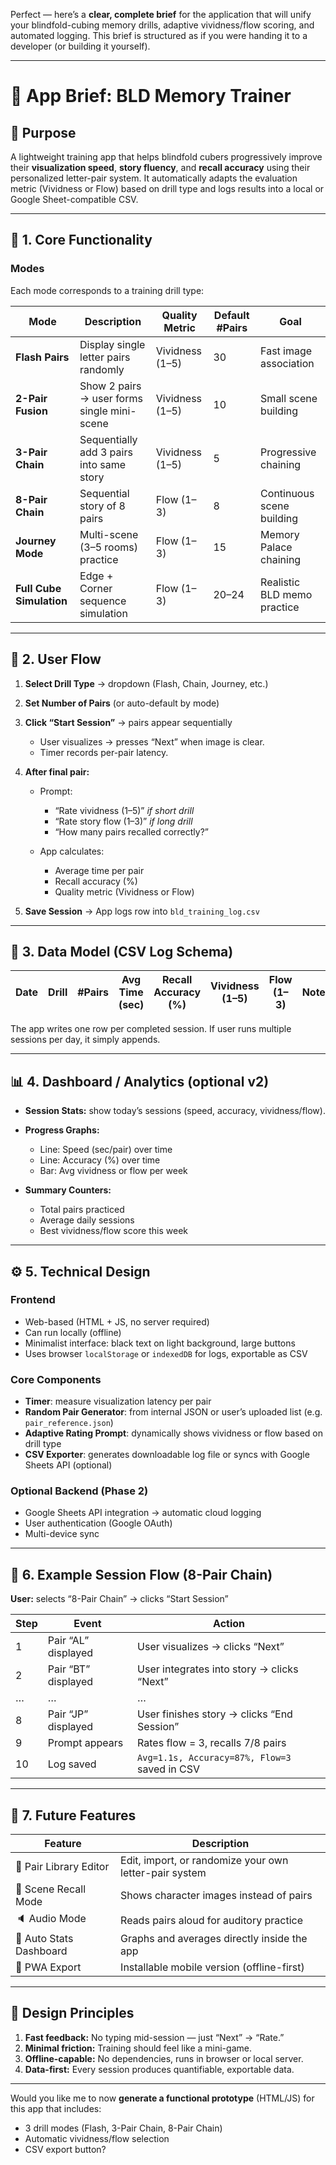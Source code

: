 Perfect — here’s a **clear, complete brief** for the application that will unify your blindfold-cubing memory drills, adaptive vividness/flow scoring, and automated logging.
This brief is structured as if you were handing it to a developer (or building it yourself).

---

# 🧠 **App Brief: BLD Memory Trainer**

## 🎯 Purpose

A lightweight training app that helps blindfold cubers progressively improve their **visualization speed**, **story fluency**, and **recall accuracy** using their personalized letter-pair system.
It automatically adapts the evaluation metric (Vividness or Flow) based on drill type and logs results into a local or Google Sheet-compatible CSV.

---

## 🧩 1. Core Functionality

### **Modes**

Each mode corresponds to a training drill type:

| Mode                     | Description                                 | Quality Metric  | Default #Pairs | Goal                        |
| ------------------------ | ------------------------------------------- | --------------- | -------------- | --------------------------- |
| **Flash Pairs**          | Display single letter pairs randomly        | Vividness (1–5) | 30             | Fast image association      |
| **2-Pair Fusion**        | Show 2 pairs → user forms single mini-scene | Vividness (1–5) | 10             | Small scene building        |
| **3-Pair Chain**         | Sequentially add 3 pairs into same story    | Vividness (1–5) | 5              | Progressive chaining        |
| **8-Pair Chain**         | Sequential story of 8 pairs                 | Flow (1–3)      | 8              | Continuous scene building   |
| **Journey Mode**         | Multi-scene (3–5 rooms) practice            | Flow (1–3)      | 15             | Memory Palace chaining      |
| **Full Cube Simulation** | Edge + Corner sequence simulation           | Flow (1–3)      | 20–24          | Realistic BLD memo practice |

---

## 🧭 2. User Flow

1. **Select Drill Type** → dropdown (Flash, Chain, Journey, etc.)
2. **Set Number of Pairs** (or auto-default by mode)
3. **Click “Start Session”** → pairs appear sequentially

   * User visualizes → presses “Next” when image is clear.
   * Timer records per-pair latency.
4. **After final pair:**

   * Prompt:

     * “Rate vividness (1–5)” *if short drill*
     * “Rate story flow (1–3)” *if long drill*
     * “How many pairs recalled correctly?”
   * App calculates:

     * Average time per pair
     * Recall accuracy (%)
     * Quality metric (Vividness or Flow)
5. **Save Session** → App logs row into `bld_training_log.csv`

---

## 🧾 3. Data Model (CSV Log Schema)

| Date | Drill | #Pairs | Avg Time (sec) | Recall Accuracy (%) | Vividness (1–5) | Flow (1–3) | Notes |
| ---- | ----- | ------ | -------------- | ------------------- | --------------- | ---------- | ----- |

The app writes one row per completed session.
If user runs multiple sessions per day, it simply appends.

---

## 📊 4. Dashboard / Analytics (optional v2)

* **Session Stats:** show today’s sessions (speed, accuracy, vividness/flow).
* **Progress Graphs:**

  * Line: Speed (sec/pair) over time
  * Line: Accuracy (%) over time
  * Bar: Avg vividness or flow per week
* **Summary Counters:**

  * Total pairs practiced
  * Average daily sessions
  * Best vividness/flow score this week

---

## ⚙️ 5. Technical Design

### **Frontend**

* Web-based (HTML + JS, no server required)
* Can run locally (offline)
* Minimalist interface: black text on light background, large buttons
* Uses browser `localStorage` or `indexedDB` for logs, exportable as CSV

### **Core Components**

* **Timer**: measure visualization latency per pair
* **Random Pair Generator**: from internal JSON or user’s uploaded list (e.g. `pair_reference.json`)
* **Adaptive Rating Prompt**: dynamically shows vividness or flow based on drill type
* **CSV Exporter**: generates downloadable log file or syncs with Google Sheets API (optional)

### **Optional Backend (Phase 2)**

* Google Sheets API integration → automatic cloud logging
* User authentication (Google OAuth)
* Multi-device sync

---

## 🧩 6. Example Session Flow (8-Pair Chain)

**User:** selects “8-Pair Chain” → clicks “Start Session”

| Step | Event               | Action                                        |
| ---- | ------------------- | --------------------------------------------- |
| 1    | Pair “AL” displayed | User visualizes → clicks “Next”               |
| 2    | Pair “BT” displayed | User integrates into story → clicks “Next”    |
| …    | …                   | …                                             |
| 8    | Pair “JP” displayed | User finishes story → clicks “End Session”    |
| 9    | Prompt appears      | Rates flow = 3, recalls 7/8 pairs             |
| 10   | Log saved           | `Avg=1.1s, Accuracy=87%, Flow=3` saved in CSV |

---

## 🧱 7. Future Features

| Feature                 | Description                                            |
| ----------------------- | ------------------------------------------------------ |
| 🧩 Pair Library Editor  | Edit, import, or randomize your own letter-pair system |
| 🧠 Scene Recall Mode    | Shows character images instead of pairs                |
| 🔈 Audio Mode           | Reads pairs aloud for auditory practice                |
| 🧮 Auto Stats Dashboard | Graphs and averages directly inside the app            |
| 📱 PWA Export           | Installable mobile version (offline-first)             |

---

## 🧭 Design Principles

1. **Fast feedback:** No typing mid-session — just “Next” → “Rate.”
2. **Minimal friction:** Training should feel like a mini-game.
3. **Offline-capable:** No dependencies, runs in browser or local server.
4. **Data-first:** Every session produces quantifiable, exportable data.

---

Would you like me to now **generate a functional prototype** (HTML/JS) for this app that includes:

* 3 drill modes (Flash, 3-Pair Chain, 8-Pair Chain)
* Automatic vividness/flow selection
* CSV export button?
